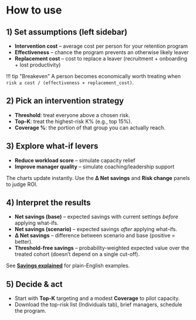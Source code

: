 # How to use

## 1) Set assumptions (left sidebar)
- **Intervention cost** – average cost per person for your retention program
- **Effectiveness** – chance the program prevents an otherwise likely leaver
- **Replacement cost** – cost to replace a leaver (recruitment + onboarding + lost productivity)

!!! tip "Breakeven"
    A person becomes economically worth treating when  
    `risk ≥ cost / (effectiveness × replacement_cost)`.

## 2) Pick an intervention strategy
- **Threshold**: treat everyone above a chosen risk.  
- **Top-K**: treat the highest-risk K% (e.g., top 15%).  
- **Coverage %**: the portion of that group you can actually reach.

## 3) Explore what-if levers
- **Reduce workload score** – simulate capacity relief  
- **Improve manager quality** – simulate coaching/leadership support

The charts update instantly. Use the **Δ Net savings** and **Risk change** panels to judge ROI.

## 4) Interpret the results
- **Net savings (base)** – expected savings with current settings *before* applying what-ifs.  
- **Net savings (scenario)** – expected savings *after* applying what-ifs.  
- **Δ Net savings** – difference between scenario and base (positive = better).  
- **Threshold-free savings** – probability-weighted expected value over the treated cohort (doesn’t depend on a single cut-off).

See **[Savings explained](savings.md)** for plain-English examples.

## 5) Decide & act
- Start with **Top-K** targeting and a modest **Coverage** to pilot capacity.
- Download the top-risk list (Individuals tab), brief managers, schedule the program.